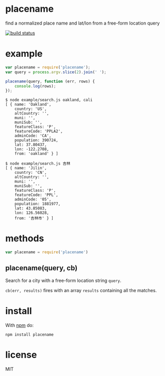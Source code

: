 # placename

find a normalized place name and lat/lon from a free-form location query

[![build status](https://secure.travis-ci.org/substack/placename.png)](http://travis-ci.org/substack/placename)

# example

``` js
var placename = require('placename');
var query = process.argv.slice(2).join(' ');

placename(query, function (err, rows) {
    console.log(rows);
});
```

```
$ node example/search.js oakland, cali
[ { name: 'Oakland',
    country: 'US',
    altCountry: '',
    muni: '',
    muniSub: '',
    featureClass: 'P',
    featureCode: 'PPLA2',
    adminCode: 'CA',
    population: 390724,
    lat: 37.80437,
    lon: -122.2708,
    from: 'oakland' } ]
```

```
$ node example/search.js 吉林
[ { name: 'Jilin',
    country: 'CN',
    altCountry: '',
    muni: '',
    muniSub: '',
    featureClass: 'P',
    featureCode: 'PPL',
    adminCode: '05',
    population: 1881977,
    lat: 43.85083,
    lon: 126.56028,
    from: '吉林市' } ]
```

# methods

``` js
var placename = require('placename')
```

## placename(query, cb)

Search for a city with a free-form location string `query`.

`cb(err, results)` fires with an array `results` containing all the matches.

# install

With [npm](https://npmjs.org) do:

```
npm install placename
```

# license

MIT
